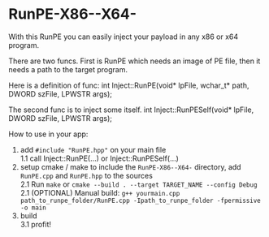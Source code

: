 # RunPE-X86--X64-
With this RunPE you can easily inject your payload in any x86 or x64 program.

There are two funcs. First is RunPE which needs an image of PE file, then it needs a path to the target program.

Here is a definition of func:
int	Inject::RunPE(void* lpFile, wchar_t* path, DWORD szFile, LPWSTR args);

The second func is to inject some itself.
int	Inject::RunPESelf(void* lpFile, DWORD szFile, LPWSTR args);

How to use in your app:
1. add ```#include "RunPE.hpp"``` on your main file\
1.1 call Inject::RunPE(...) or Inject::RunPESelf(...)
2. setup cmake / make to include the ```RunPE-X86--X64-``` directory, add ```RunPE.cpp``` and ```RunPE.hpp``` to the sources\
2.1 Run ```make``` or ```cmake --build . --target TARGET_NAME --config Debug```\
2.1 (OPTIONAL) Manual build: ```g++ yourmain.cpp path_to_runpe_folder/RunPE.cpp -Ipath_to_runpe_folder -fpermissive -o main```
3. build\
3.1 profit!
